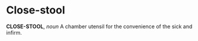 # Close-stool

**CLOSE-STOOL**, _noun_ A chamber utensil for the convenience of the sick and infirm.